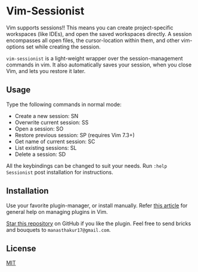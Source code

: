 # Vim-Sessionist

Vim supports sessions!! This means you can create project-specific workspaces
(like IDEs), and open the saved workspaces directly. A session encompasses all
open files, the cursor-location within them, and other vim-options set while
creating the session.

`vim-sessionist` is a light-weight wrapper over the session-management commands
in vim. It also automatically saves your session, when you close Vim, and lets
you restore it later.

## Usage

Type the following commands in normal mode:

* Create a new session: SN
* Overwrite current session: SS
* Open a session: SO
* Restore previous session: SP (requires Vim 7.3+)
* Get name of current session: SC
* List existing sessions: SL
* Delete a session: SD

All the keybindings can be changed to suit your needs. Run `:help Sessionist`
post installation for instructions.

## Installation

Use your favorite plugin-manager, or install manually.
Refer [this article](https://gist.github.com/manasthakur/ab4cf8d32a28ea38271ac0d07373bb53)
for general help on managing plugins in Vim.

[Star this repository](https://github.com/manasthakur/vim-sessionist/) on GitHub if you like the plugin.
Feel free to send bricks and bouquets to `manasthakur17@gmail.com`.

## License

[MIT](LICENSE)

